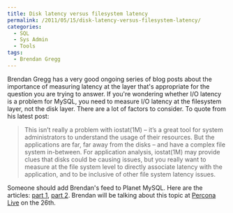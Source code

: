 ```yaml
---
title: Disk latency versus filesystem latency
permalink: /2011/05/15/disk-latency-versus-filesystem-latency/
categories:
  - SQL
  - Sys Admin
  - Tools
tags:
  - Brendan Gregg
---
```

Brendan Gregg has a very good ongoing series of blog posts about the importance of measuring latency at the layer that's appropriate for the question you are trying to answer. If you're wondering whether I/O latency is a problem for MySQL, you need to measure I/O latency at the filesystem layer, not the disk layer. There are a lot of factors to consider. To quote from his latest post: 
> This isn’t really a problem with iostat(1M) – it’s a great tool for system administrators to understand the usage of their resources. But the applications are far, far away from the disks – and have a complex file system in-between. For application analysis, iostat(1M) may provide clues that disks could be causing issues, but you really want to measure at the file system level to directly associate latency with the application, and to be inclusive of other file system latency issues.

Someone should add Brendan's feed to Planet MySQL. Here are the articles: [part 1][1], [part 2][2]. Brendan will be talking about this topic at [Percona Live][3] on the 26th.

 [1]: http://dtrace.org/blogs/brendan/2011/05/11/file-system-latency-part-1/
 [2]: http://dtrace.org/blogs/brendan/2011/05/13/file-system-latency-part-2/
 [3]: http://www.percona.com/live/
